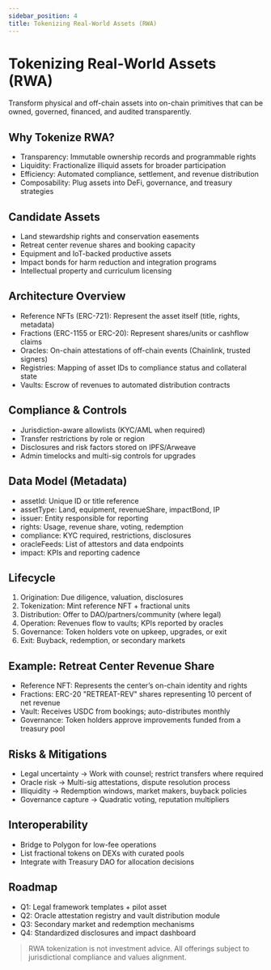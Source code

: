```yaml
---
sidebar_position: 4
title: Tokenizing Real-World Assets (RWA)
---
```


# Tokenizing Real-World Assets (RWA)

Transform physical and off-chain assets into on-chain primitives that can be owned, governed, financed, and audited transparently.

## Why Tokenize RWA?

- Transparency: Immutable ownership records and programmable rights
- Liquidity: Fractionalize illiquid assets for broader participation
- Efficiency: Automated compliance, settlement, and revenue distribution
- Composability: Plug assets into DeFi, governance, and treasury strategies

## Candidate Assets

- Land stewardship rights and conservation easements
- Retreat center revenue shares and booking capacity
- Equipment and IoT-backed productive assets
- Impact bonds for harm reduction and integration programs
- Intellectual property and curriculum licensing

## Architecture Overview

- Reference NFTs (ERC-721): Represent the asset itself (title, rights, metadata)
- Fractions (ERC-1155 or ERC-20): Represent shares/units or cashflow claims
- Oracles: On-chain attestations of off-chain events (Chainlink, trusted signers)
- Registries: Mapping of asset IDs to compliance status and collateral state
- Vaults: Escrow of revenues to automated distribution contracts

## Compliance & Controls

- Jurisdiction-aware allowlists (KYC/AML when required)
- Transfer restrictions by role or region
- Disclosures and risk factors stored on IPFS/Arweave
- Admin timelocks and multi-sig controls for upgrades

## Data Model (Metadata)

- assetId: Unique ID or title reference
- assetType: Land, equipment, revenueShare, impactBond, IP
- issuer: Entity responsible for reporting
- rights: Usage, revenue share, voting, redemption
- compliance: KYC required, restrictions, disclosures
- oracleFeeds: List of attestors and data endpoints
- impact: KPIs and reporting cadence

## Lifecycle

1. Origination: Due diligence, valuation, disclosures
2. Tokenization: Mint reference NFT + fractional units
3. Distribution: Offer to DAO/partners/community (where legal)
4. Operation: Revenues flow to vaults; KPIs reported by oracles
5. Governance: Token holders vote on upkeep, upgrades, or exit
6. Exit: Buyback, redemption, or secondary markets

## Example: Retreat Center Revenue Share

- Reference NFT: Represents the center’s on-chain identity and rights
- Fractions: ERC-20 "RETREAT-REV" shares representing 10 percent of net revenue
- Vault: Receives USDC from bookings; auto-distributes monthly
- Governance: Token holders approve improvements funded from a treasury pool

## Risks & Mitigations

- Legal uncertainty → Work with counsel; restrict transfers where required
- Oracle risk → Multi-sig attestations, dispute resolution process
- Illiquidity → Redemption windows, market makers, buyback policies
- Governance capture → Quadratic voting, reputation multipliers

## Interoperability

- Bridge to Polygon for low-fee operations
- List fractional tokens on DEXs with curated pools
- Integrate with Treasury DAO for allocation decisions

## Roadmap

- Q1: Legal framework templates + pilot asset
- Q2: Oracle attestation registry and vault distribution module
- Q3: Secondary market and redemption mechanisms
- Q4: Standardized disclosures and impact dashboard

> RWA tokenization is not investment advice. All offerings subject to jurisdictional compliance and values alignment.

